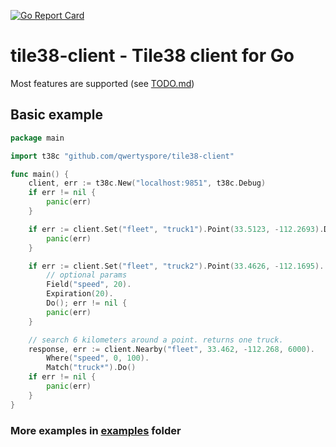 [![Go Report Card](https://goreportcard.com/badge/github.com/qwertyspore/tile38-client)](https://goreportcard.com/report/github.com/qwertyspore/tile38-client)

# tile38-client - Tile38 client for Go

Most features are supported (see [TODO.md](TODO.md))

## Basic example

```go
package main

import t38c "github.com/qwertyspore/tile38-client"

func main() {
	client, err := t38c.New("localhost:9851", t38c.Debug)
	if err != nil {
		panic(err)
	}

	if err := client.Set("fleet", "truck1").Point(33.5123, -112.2693).Do(); err != nil {
		panic(err)
	}

	if err := client.Set("fleet", "truck2").Point(33.4626, -112.1695).
		// optional params
		Field("speed", 20).
		Expiration(20).
		Do(); err != nil {
		panic(err)
	}

	// search 6 kilometers around a point. returns one truck.
	response, err := client.Nearby("fleet", 33.462, -112.268, 6000).
		Where("speed", 0, 100).
		Match("truck*").Do()
	if err != nil {
		panic(err)
	}
}
```
### More examples in [examples](examples) folder